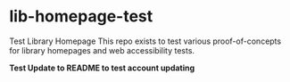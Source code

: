 # lib-homepage-test
Test Library Homepage
This repo exists to test various proof-of-concepts for library homepages and web accessibility tests.

**Test Update to README to test account updating**
